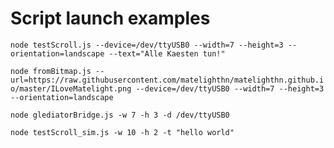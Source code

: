 # Script launch examples

`node testScroll.js --device=/dev/ttyUSB0 --width=7 --height=3 --orientation=landscape --text="Alle Kaesten tun!"`

`node fromBitmap.js --url=https://raw.githubusercontent.com/matelighthn/matelighthn.github.io/master/ILoveMatelight.png --device=/dev/ttyUSB0 --width=7 --height=3 --orientation=landscape`

`node glediatorBridge.js -w 7 -h 3 -d /dev/ttyUSB0`

`node testScroll_sim.js -w 10 -h 2 -t "hello world"`